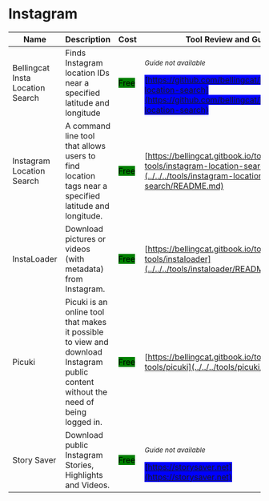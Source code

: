 # Instagram

| Name | Description | Cost | Tool Review and Guide |
| --- | --- | --- | --- |
| Bellingcat Insta Location Search | Finds Instagram location IDs near a specified latitude and longitude | <mark style="background-color:green;">Free</mark> | <p><sub><em>Guide not available</em></sub></p><mark style="background-color:blue;"> [https://github.com/bellingcat/instagram-location-search](https://github.com/bellingcat/instagram-location-search) </mark> |
| Instagram Location Search | A command line tool that allows users to find location tags near a specified latitude and longitude. | <mark style="background-color:green;">Free</mark> | [https://bellingcat.gitbook.io/toolkit/more/all-tools/instagram-location-search](../../../tools/instagram-location-search/README.md) |
| InstaLoader | Download pictures or videos (with metadata) from Instagram. | <mark style="background-color:green;">Free</mark> | [https://bellingcat.gitbook.io/toolkit/more/all-tools/instaloader](../../../tools/instaloader/README.md) |
| Picuki | Picuki is an online tool that makes it possible to view and download Instagram public content without the need of being logged in. | <mark style="background-color:green;">Free</mark> | [https://bellingcat.gitbook.io/toolkit/more/all-tools/picuki](../../../tools/picuki/README.md) |
| Story Saver | Download public Instagram Stories, Highlights and Videos. | <mark style="background-color:green;">Free</mark> | <p><sub><em>Guide not available</em></sub></p><mark style="background-color:blue;"> [https://storysaver.net](https://storysaver.net) </mark> |
